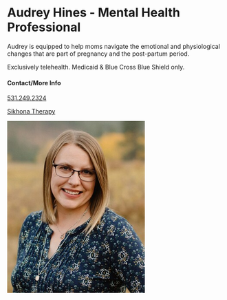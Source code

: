# Audrey Hines - Mental Health Professional

Audrey is equipped to help moms navigate the emotional and physiological changes that are part of pregnancy and the post-partum period.

Exclusively telehealth. Medicaid & Blue Cross Blue Shield only.

#### Contact/More Info

[531.249.2324](tel:5312492324)

[Sikhona Therapy](https://sikhonatherapyne.com/audrey-hines/)

![picture](./markdown/resources/images/aHines.jpeg)

